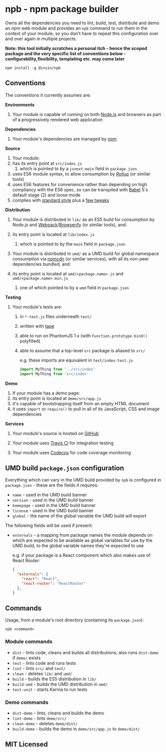 # npb - npm package builder

Owns all the dependencies you need to lint, build, test, distribute and demo an npm web module and provides an `npb` command to run them in the context of your module, so you don't have to repeat this configuration over and over again in multiple projects.

**Note: this tool initially scratches a personal itch - hence the scoped package and the very specific list of conventions below - configurability,flexibility, templating etc. may come later**

```
npm install -g @insin/npb
```

## Conventions

The conventions it currently assumes are:

**Environments**

1. Your module is capable of running on both [Node.js](https://nodejs.or) and browsers as part of a progressively rendered web application

**Dependencies**

1. Your module's dependencies are managed by [npm](https://www.npmjs.com/)

**Source**

1. Your module:
  1. has its entry point at `src/index.js`
     1. which is pointed to by a `jsnext:main` field in `package.json`
  1. uses ES6 module syntax, to allow consumption by [Rollup](https://github.com/rollup/rollup) (or similar tools)
  1. uses ES6 features for convenience rather than depending on high compliancy with the ES6 spec, so can be transpiled with [Babel](http://babeljs.io) 5's default stage (2) and loose mode
  1. complies with [standard style](https://github.com/feross/standard) plus a [few tweaks](https://github.com/insin/npb/blob/master/.eslintrc)

**Distribution**

1. Your module is distributed in `lib/` as an ES5 build for consumption by Node.js and [Webpack](https://github.com/webpack/webpack/)/[Browserify](https://github.com/substack/node-browserify) (or similar tools), and:
  1. its entry point is located at `lib/index.js`
     1. which is pointed to by the `main` field in `package.json`

1. Your module is distributed in `umd/` as a UMD build for global namespace consumption via [npmcdn](https://npmcdn.com) (or similar services), with all its non-peer dependencies bundled, and:
  1. its entry point is located at `umd/<package.name>.js` and `umd/<package.name>.min.js`
     1. one of which pointed to by a `umd` field in `package.json`

**Testing**

1. Your module's tests are:
   1. in `*-test.js` files underneath `test/`
   1. written with [tape](https://github.com/substack/tape)
   1. able to run on PhantomJS 1.x (with `Function.prototype.bind()` polyfilled)
   1. able to assume that a top-level `src` package is aliased to `src/`

      e.g. these imports are equivalent in `test/index-test.js`

      ```javascript
      import MyThing from '../src/index'
      import MyThing from 'src/index'
      ```

**Demo**

1. If your module has a demo page:
  1. its entry point is located at `demo/src/app.js`
  1. it's capable of bootstrapping itself from an empty HTML document
  1. it uses `import` or `require()` to pull in all of its JavaScript, CSS and image dependencies

**Services**

1. Your module's source is hosted on [GitHub](https://github.com)

1. Your module uses [Travis CI](https://travis-ci.org/) for integration testing

1. Your module uses [Codecov](https://codecov.io) for code coverage monitoring

## UMD build `package.json` configuration

Everything which can vary in the UMD build provided by `npb` is configured in `package.json` - these are the fields it requires:

* `name` - used in the UMD build banner
* `version` - used in the UMD build banner
* `homepage` - used in the UMD build banner
* `license` - used in the UMD build banner
* `global` - the name of the global variable the UMD build will export

The following fields will be used if present:

* `externals` - a mapping from package names the module depends on which are expected to be available as global variables for use by the UMD build, to the global variable names they're expected to use

  e.g. if your package is a React component which also makes use of React Router:

  ```json
  {
    "externals": {
      "react": "React",
      "react-router": "ReactRouter"
    },
  }
  ```

## Commands

Usage, from a module's root directory (containing its `package.json`):

```
npb <command>
```

### Module commands

* `dist` - lints code, cleans and builds all distributions; also runs `dist-demo` if `demo/` exists
* `test` - lints code and runs tests
* `lint` - lints `src/` and `test/`
* `clean` - deletes `lib/` and `umd/`
* `build` - builds the ES5 distribution in `lib/`
* `build-umd` - builds the UMD distribution in `umd/`
* `test-unit` - starts Karma to run tests

### Demo commands

* `dist-demo` - lints, cleans and builds the demo
* `lint-demo` - lints `demo/src/`
* `clean-demo` - deletes `demo/dist/`
* `build-demo` - builds the demo in `demo/src/app.js` to `demo/dist/`

## MIT Licensed

